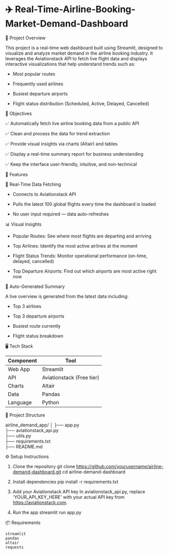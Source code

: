 # ✈️ Real-Time-Airline-Booking-Market-Demand-Dashboard

📌 Project Overview

This project is a real-time web dashboard built using Streamlit, designed to visualize and analyze market demand in the airline booking industry. It leverages the Aviationstack API to fetch live flight data and displays interactive visualizations that help understand trends such as:

* Most popular routes

* Frequently used airlines

* Busiest departure airports

* Flight status distribution (Scheduled, Active, Delayed, Cancelled)

🎯 Objectives

✅ Automatically fetch live airline booking data from a public API

✅ Clean and process the data for trend extraction

✅ Provide visual insights via charts (Altair) and tables

✅ Display a real-time summary report for business understanding

✅ Keep the interface user-friendly, intuitive, and non-technical

🚀 Features

🔁 Real-Time Data Fetching

* Connects to Aviationstack API

* Pulls the latest 100 global flights every time the dashboard is loaded

* No user input required — data auto-refreshes

📊 Visual Insights

* Popular Routes: See where most flights are departing and arriving

* Top Airlines: Identify the most active airlines at the moment

* Flight Status Trends: Monitor operational performance (on-time, delayed, cancelled)

* Top Departure Airports: Find out which airports are most active right now

📝 Auto-Generated Summary

A live overview is generated from the latest data including:

* Top 3 airlines

* Top 3 departure airports

* Busiest route currently

* Flight status breakdown

🖥️ Tech Stack

| Component | Tool                      |
| --------- | ------------------------- |
| Web App   | Streamlit                 |
| API       | Aviationstack (Free tier) |
| Charts    | Altair                    |
| Data      | Pandas                    |
| Language  | Python                    |

📁 Project Structure

airline_demand_app/
│
├── app.py                     
├── aviationstack_api.py       
├── utils.py                   
├── requirements.txt           
├── README.md                  

⚙️ Setup Instructions

1. Clone the repository
    git clone https://github.com/yourusername/airline-demand-dashboard.git
    cd airline-demand-dashboard

2. Install dependencies
    pip install -r requirements.txt

3. Add your Aviationstack API key
    In aviationstack_api.py, replace 'YOUR_API_KEY_HERE' with your actual API key from https://aviationstack.com.

4. Run the app
    streamlit run app.py
   
📦 Requirements

    streamlit
    pandas
    altair
    requests
 

